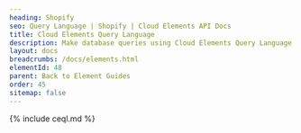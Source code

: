 ```yaml
---
heading: Shopify
seo: Query Language | Shopify | Cloud Elements API Docs
title: Cloud Elements Query Language
description: Make database queries using Cloud Elements Query Language.
layout: docs
breadcrumbs: /docs/elements.html
elementId: 48
parent: Back to Element Guides
order: 45
sitemap: false
---
```


{% include ceql.md %}
